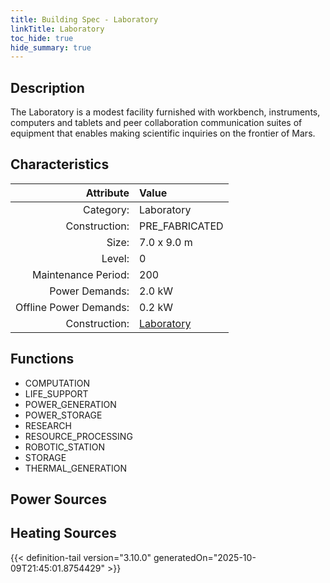 ```yaml
---
title: Building Spec - Laboratory
linkTitle: Laboratory
toc_hide: true
hide_summary: true
---
```

<!-- This is generated by the MarsSim HelpGenertor, do not edit. -->

## Description
The Laboratory is a modest facility furnished with workbench,&#10;instruments, computers and tablets and peer collaboration communication&#10;suites of equipment that enables making scientific inquiries on the frontier of Mars.

## Characteristics

| Attribute      | Value |
|--------:|:------|
|Category:|Laboratory|
|Construction:|PRE_FABRICATED|
|Size:|7.0 x 9.0 m|
|Level:|0|
|Maintenance Period:|200|
|Power Demands:|2.0 kW|
|Offline Power Demands:|0.2 kW|
|Construction:|[Laboratory](/docs/definitions/construction/laboratory)|

## Functions
      
- COMPUTATION
- LIFE_SUPPORT
- POWER_GENERATION
- POWER_STORAGE
- RESEARCH
- RESOURCE_PROCESSING
- ROBOTIC_STATION
- STORAGE
- THERMAL_GENERATION


## Power Sources
      

## Heating Sources



{{< definition-tail version="3.10.0" generatedOn="2025-10-09T21:45:01.8754429" >}}

